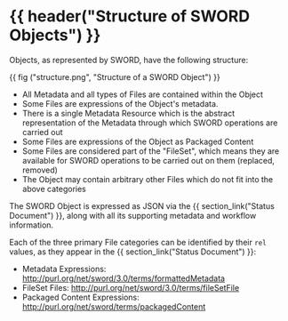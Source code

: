 # {{ header("Structure of SWORD Objects") }}

Objects, as represented by SWORD, have the following structure:

{{ fig ("structure.png", "Structure of a SWORD Object") }}

* All Metadata and all types of Files are contained within the Object
* Some Files are expressions of the Object's metadata.
* There is a single Metadata Resource which is the abstract representation of the Metadata through which SWORD operations are carried out
* Some Files are expressions of the Object as Packaged Content
* Some Files are considered part of the "FileSet", which means they are available for SWORD operations to be carried out on them (replaced, removed)
* The Object may contain arbitrary other Files which do not fit into the above categories

The SWORD Object is expressed as JSON via the {{ section_link("Status Document") }}, along with all its supporting metadata and workflow information.

Each of the three primary File categories can be identified by their `rel` values, as they appear in the {{ section_link("Status Document") }}:

* Metadata Expressions: http://purl.org/net/sword/3.0/terms/formattedMetadata
* FileSet Files: http://purl.org/net/sword/3.0/terms/fileSetFile
* Packaged Content Expressions: http://purl.org/net/sword/terms/packagedContent